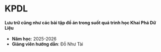 # KPDL
#### Lưu trữ cũng như các bài tập đồ án trong suốt quá trình học Khai Phá Dữ Liệu 
* **Năm học**: 2025-2026
* **Giảng viên hướng dẫn**: Đỗ Như Tài
